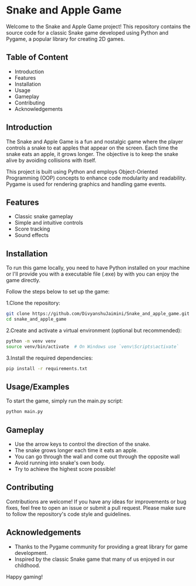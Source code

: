 
# Snake and Apple Game

Welcome to the Snake and Apple Game project! This repository contains the source code for a classic Snake game developed using Python and Pygame, a popular library for creating 2D games.


## Table of Content
- Introduction
- Features
- Installation
- Usage
- Gameplay
- Contributing
- Acknowledgements
## Introduction
The Snake and Apple Game is a fun and nostalgic game where the player controls a snake to eat apples that appear on the screen. Each time the snake eats an apple, it grows longer. The objective is to keep the snake alive by avoiding collisions with itself.

This project is built using Python and employs Object-Oriented Programming (OOP) concepts to enhance code modularity and readability. Pygame is used for rendering graphics and handling game events.
## Features

- Classic snake gameplay
- Simple and intuitive controls
- Score tracking
- Sound effects


## Installation

To run this game locally, you need to have Python installed on your machine or I'll provide you with a executable file (.exe) by with you can enjoy the game directly.

Follow the steps below to set up the game:

1.Clone the repository:
```bash
git clone https://github.com/DivyanshuJaimini/Snake_and_apple_game.git
cd snake_and_apple_game
```
    
2.Create and activate a virtual environment (optional but recommended):
```bash
python -m venv venv
source venv/bin/activate  # On Windows use `venv\Scripts\activate`
```
3.Install the required dependencies:
```bash
pip install -r requirements.txt
```
## Usage/Examples
To start the game, simply run the main.py script:

```bash
python main.py
```


## Gameplay
- Use the arrow keys to control the direction of the snake.
- The snake grows longer each time it eats an apple.
- You can go through the wall and come out through the opposite wall
- Avoid running into snake's own body.
- Try to achieve the highest score possible!
## Contributing

Contributions are welcome! If you have any ideas for improvements or bug fixes, feel free to open an issue or submit a pull request. Please make sure to follow the repository's code style and guidelines.


## Acknowledgements

- Thanks to the Pygame community for providing a great library for game development.
- Inspired by the classic Snake game that many of us enjoyed in our childhood.

Happy gaming!
